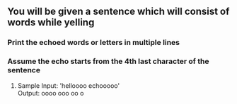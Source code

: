 ## You will be given a sentence which will consist of words while yelling
### Print the echoed words or letters in multiple lines
### Assume the echo starts from the **4th last character** of the sentence

1.  Sample Input: 'helloooo echooooo' <br />
    Output: oooo
            ooo
            oo
            o 





